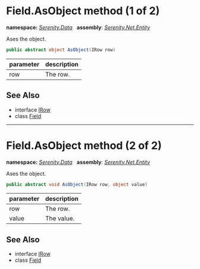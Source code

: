 # Field.AsObject method (1 of 2)
**namespace:** *[Serenity.Data](../../README.md#serenity.data-namespace)*   **assembly**: *[Serenity.Net.Entity](../../README.md)*

Ases the object.

```csharp
public abstract object AsObject(IRow row)
```

| parameter | description |
| --- | --- |
| row | The row. |

## See Also

* interface [IRow](../IRow.md)
* class [Field](../Field.md)

---

# Field.AsObject method (2 of 2)
**namespace:** *[Serenity.Data](../../README.md#serenity.data-namespace)*   **assembly**: *[Serenity.Net.Entity](../../README.md)*

Ases the object.

```csharp
public abstract void AsObject(IRow row, object value)
```

| parameter | description |
| --- | --- |
| row | The row. |
| value | The value. |

## See Also

* interface [IRow](../IRow.md)
* class [Field](../Field.md)